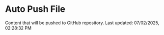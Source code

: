 # Auto Push File

Content that will be pushed to GitHub repository.
Last updated: 07/02/2025, 02:28:32 PM